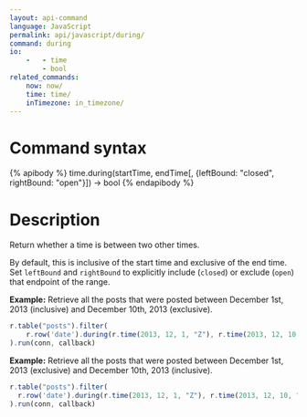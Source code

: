 ```yaml
---
layout: api-command
language: JavaScript
permalink: api/javascript/during/
command: during
io:
    -   - time
        - bool
related_commands:
    now: now/
    time: time/
    inTimezone: in_timezone/
---
```


# Command syntax #

{% apibody %}
time.during(startTime, endTime[, {leftBound: "closed", rightBound: "open"}]) &rarr; bool
{% endapibody %}

# Description #

Return whether a time is between two other times.

By default, this is inclusive of the start time and exclusive of the end time. Set `leftBound` and `rightBound` to explicitly include (`closed`) or exclude (`open`) that endpoint of the range.

__Example:__ Retrieve all the posts that were posted between December 1st, 2013
(inclusive) and December 10th, 2013 (exclusive).

```js
r.table("posts").filter(
    r.row('date').during(r.time(2013, 12, 1, "Z"), r.time(2013, 12, 10, "Z"))
).run(conn, callback)
```


__Example:__ Retrieve all the posts that were posted between December 1st, 2013
(exclusive) and December 10th, 2013 (inclusive).

```js
r.table("posts").filter(
  r.row('date').during(r.time(2013, 12, 1, "Z"), r.time(2013, 12, 10, "Z"), {leftBound: "open", rightBound: "closed"})
).run(conn, callback)
```

